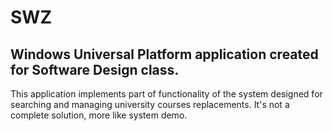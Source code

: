 # SWZ
## Windows Universal Platform application created for Software Design class. 

This application implements part of functionality of the system designed
for searching and managing university courses replacements. It's not a 
complete solution, more like system demo.
